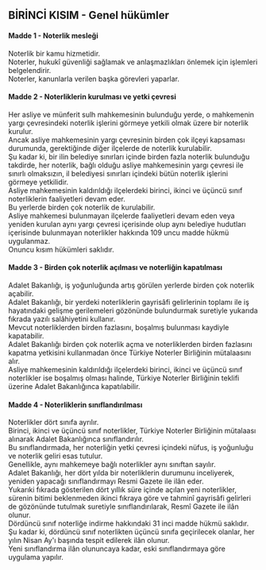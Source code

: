 ## BİRİNCİ KISIM - Genel hükümler
#### Madde 1 - Noterlik mesleği  
Noterlik bir kamu hizmetidir.  
Noterler, hukukî güvenliği sağlamak ve anlaşmazlıkları önlemek için işlemleri belgelendirir.  
Noterler, kanunlarla verilen başka görevleri yaparlar.
#### Madde 2 - Noterliklerin kurulması ve yetki çevresi
Her asliye ve münferit sulh mahkemesinin bulunduğu yerde, o mahkemenin yargı çevresindeki noterlik işlerini görmeye yetkili olmak üzere bir noterlik kurulur.  
Ancak asliye mahkemesinin yargı çevresinin birden çok ilçeyi kapsaması durumunda, gerektiğinde diğer ilçelerde de noterlik kurulabilir.  
Şu kadar ki, bir ilin belediye sınırları içinde birden fazla noterlik bulunduğu takdirde, her noterlik, bağlı olduğu asliye mahkemesinin yargı çevresi ile sınırlı olmaksızın, il belediyesi sınırları içindeki bütün noterlik işlerini görmeye yetkilidir.  
Asliye mahkemesinin kaldırıldığı ilçelerdeki birinci, ikinci ve üçüncü sınıf noterliklerin faaliyetleri devam eder.  
Bu yerlerde birden çok noterlik de kurulabilir.  
Asliye mahkemesi bulunmayan ilçelerde faaliyetleri devam eden veya yeniden kurulan aynı yargı çevresi içerisinde olup aynı belediye hudutları içerisinde bulunmayan noterlikler hakkında 109 uncu madde hükmü uygulanmaz.  
Onuncu kısım hükümleri saklıdır.
#### Madde 3 - Birden çok noterlik açılması ve noterliğin kapatılması  
Adalet Bakanlığı, iş yoğunluğunda artış görülen yerlerde birden çok noterlik açabilir.  
Adalet Bakanlığı, bir yerdeki noterliklerin gayrisâfi gelirlerinin toplamı ile iş hayatındaki gelişme gerilemeleri gözönünde bulundurmak suretiyle yukarıda fıkrada yazılı salâhiyetini kullanır.  
Mevcut noterliklerden birden fazlasını, boşalmış bulunması kaydiyle kapatabilir.  
Adalet Bakanlığı birden çok noterlik açma ve noterliklerden birden fazlasını kapatma yetkisini kullanmadan önce Türkiye Noterler Birliğinin mütalaasını alır.  
Asliye mahkemesinin kaldırıldığı ilçelerdeki birinci, ikinci ve üçüncü sınıf noterlikler ise boşalmış olması halinde, Türkiye Noterler Birliğinin teklifi üzerine Adalet Bakanlığınca kapatılabilir.
#### Madde 4 - Noterliklerin sınıflandırılması
Noterlikler dört sınıfa ayrılır.  
Birinci, ikinci ve üçüncü sınıf noterlikler, Türkiye Noterler Birliğinin mütalaası alınarak Adalet Bakanlığınca sınıflandırılır.  
Bu sınıflandırmada, her noterliğin yetki çevresi içindeki nüfus, iş yoğunluğu ve noterlik geliri esas tutulur.  
Genellikle, aynı mahkemeye bağlı noterlikler aynı sınıftan sayılır.  
Adalet Bakanlığı, her dört yılda bir noterliklerin durumunu inceliyerek, yeniden yapacağı sınıflandırmayı Resmi Gazete ile ilân eder.  
Yukarıki fıkrada gösterilen dört yıllık süre içinde açılan yeni noterlikler, sürenin bitimi beklenmeden ikinci fıkraya göre ve tahminî gayrisâfi gelirleri de gözönünde tutulmak suretiyle sınıflandırılarak, Resmî Gazete ile ilân olunur.  
Dördüncü sınıf noterliğe indirme hakkındaki 31 inci madde hükmü saklıdır.  
Şu kadar ki, dördüncü sınıf noterlikten üçüncü sınıfa geçirilecek olanlar, her yılın Nisan Ay'ı başında tespit edilerek ilân olunur.  
Yeni sınıflandırma ilân olununcaya kadar, eski sınıflandırmaya göre uygulama yapılır.







